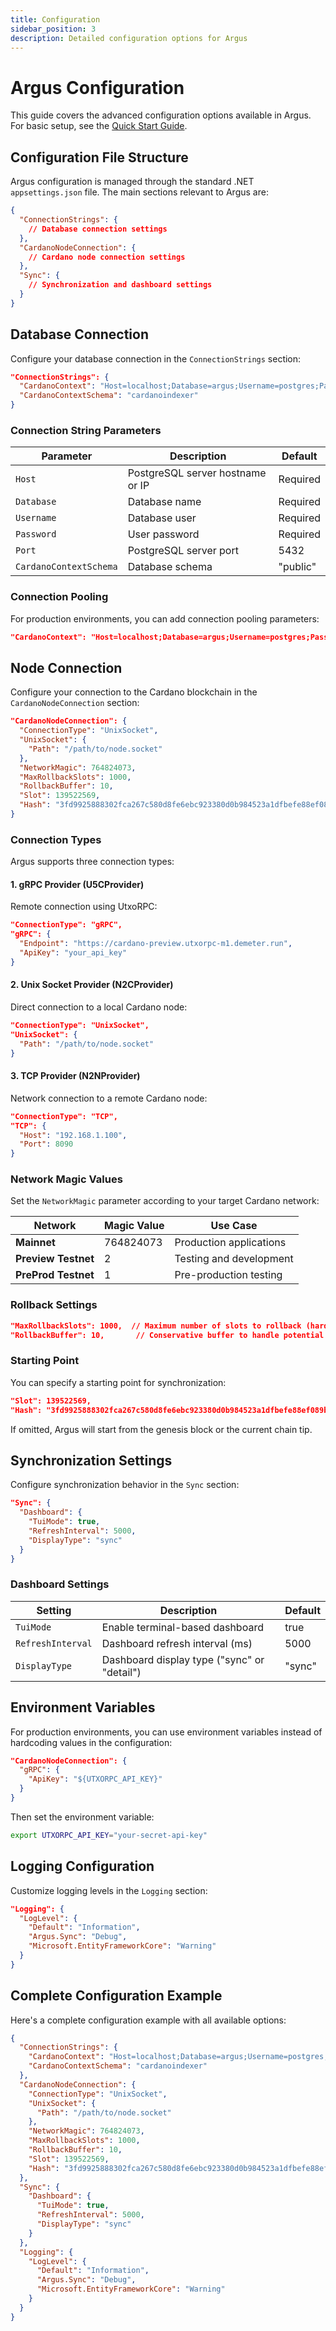 ```yaml
---
title: Configuration
sidebar_position: 3
description: Detailed configuration options for Argus
---
```


# Argus Configuration

This guide covers the advanced configuration options available in Argus. For basic setup, see the [Quick Start Guide](./quick-start).

## Configuration File Structure

Argus configuration is managed through the standard .NET `appsettings.json` file. The main sections relevant to Argus are:

```json
{
  "ConnectionStrings": {
    // Database connection settings
  },
  "CardanoNodeConnection": {
    // Cardano node connection settings
  },
  "Sync": {
    // Synchronization and dashboard settings
  }
}
```

## Database Connection

Configure your database connection in the `ConnectionStrings` section:

```json
"ConnectionStrings": {
  "CardanoContext": "Host=localhost;Database=argus;Username=postgres;Password=password;Port=5432",
  "CardanoContextSchema": "cardanoindexer"
}
```

### Connection String Parameters

| Parameter | Description | Default |
|-----------|-------------|---------|
| `Host` | PostgreSQL server hostname or IP | Required |
| `Database` | Database name | Required |
| `Username` | Database user | Required |
| `Password` | User password | Required |
| `Port` | PostgreSQL server port | 5432 |
| `CardanoContextSchema` | Database schema | "public" |

### Connection Pooling

For production environments, you can add connection pooling parameters:

```json
"CardanoContext": "Host=localhost;Database=argus;Username=postgres;Password=password;Port=5432;Maximum Pool Size=100;Minimum Pool Size=10"
```

## Node Connection

Configure your connection to the Cardano blockchain in the `CardanoNodeConnection` section:

```json
"CardanoNodeConnection": {
  "ConnectionType": "UnixSocket",
  "UnixSocket": {
    "Path": "/path/to/node.socket"
  },
  "NetworkMagic": 764824073,
  "MaxRollbackSlots": 1000,
  "RollbackBuffer": 10,
  "Slot": 139522569,
  "Hash": "3fd9925888302fca267c580d8fe6ebc923380d0b984523a1dfbefe88ef089b66"
}
```

### Connection Types

Argus supports three connection types:

#### 1. gRPC Provider (U5CProvider)

Remote connection using UtxoRPC:

```json
"ConnectionType": "gRPC",
"gRPC": {
  "Endpoint": "https://cardano-preview.utxorpc-m1.demeter.run",
  "ApiKey": "your_api_key"
}
```

#### 2. Unix Socket Provider (N2CProvider)

Direct connection to a local Cardano node:

```json
"ConnectionType": "UnixSocket",
"UnixSocket": {
  "Path": "/path/to/node.socket"
}
```

#### 3. TCP Provider (N2NProvider)

Network connection to a remote Cardano node:

```json
"ConnectionType": "TCP",
"TCP": {
  "Host": "192.168.1.100",
  "Port": 8090
}
```

### Network Magic Values

Set the `NetworkMagic` parameter according to your target Cardano network:

| Network | Magic Value | Use Case |
|---------|-------------|----------|
| **Mainnet** | 764824073 | Production applications |
| **Preview Testnet** | 2 | Testing and development |
| **PreProd Testnet** | 1 | Pre-production testing |

### Rollback Settings

```json
"MaxRollbackSlots": 1000,  // Maximum number of slots to rollback (hard limit)
"RollbackBuffer": 10,       // Conservative buffer to handle potential rollbacks
```

### Starting Point

You can specify a starting point for synchronization:

```json
"Slot": 139522569,                                                        // Starting slot
"Hash": "3fd9925888302fca267c580d8fe6ebc923380d0b984523a1dfbefe88ef089b66"  // Block hash at that slot
```

If omitted, Argus will start from the genesis block or the current chain tip.

## Synchronization Settings

Configure synchronization behavior in the `Sync` section:

```json
"Sync": {
  "Dashboard": {
    "TuiMode": true,
    "RefreshInterval": 5000,
    "DisplayType": "sync"
  }
}
```

### Dashboard Settings

| Setting | Description | Default |
|---------|-------------|---------|
| `TuiMode` | Enable terminal-based dashboard | true |
| `RefreshInterval` | Dashboard refresh interval (ms) | 5000 |
| `DisplayType` | Dashboard display type ("sync" or "detail") | "sync" |

## Environment Variables

For production environments, you can use environment variables instead of hardcoding values in the configuration:

```json
"CardanoNodeConnection": {
  "gRPC": {
    "ApiKey": "${UTXORPC_API_KEY}"
  }
}
```

Then set the environment variable:

```bash
export UTXORPC_API_KEY="your-secret-api-key"
```

## Logging Configuration

Customize logging levels in the `Logging` section:

```json
"Logging": {
  "LogLevel": {
    "Default": "Information",
    "Argus.Sync": "Debug",
    "Microsoft.EntityFrameworkCore": "Warning"
  }
}
```

## Complete Configuration Example

Here's a complete configuration example with all available options:

```json
{
  "ConnectionStrings": {
    "CardanoContext": "Host=localhost;Database=argus;Username=postgres;Password=password;Port=5432;Maximum Pool Size=100;Minimum Pool Size=10",
    "CardanoContextSchema": "cardanoindexer"
  },
  "CardanoNodeConnection": {
    "ConnectionType": "UnixSocket",
    "UnixSocket": {
      "Path": "/path/to/node.socket"
    },
    "NetworkMagic": 764824073,
    "MaxRollbackSlots": 1000,
    "RollbackBuffer": 10,
    "Slot": 139522569,
    "Hash": "3fd9925888302fca267c580d8fe6ebc923380d0b984523a1dfbefe88ef089b66"
  },
  "Sync": {
    "Dashboard": {
      "TuiMode": true,
      "RefreshInterval": 5000,
      "DisplayType": "sync"
    }
  },
  "Logging": {
    "LogLevel": {
      "Default": "Information",
      "Argus.Sync": "Debug",
      "Microsoft.EntityFrameworkCore": "Warning"
    }
  }
}
```